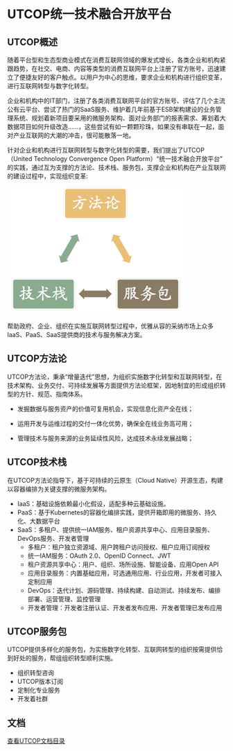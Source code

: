 # UTCOP统一技术融合开放平台

## UTCOP概述

随着平台型和生态型商业模式在消费互联网领域的爆发式增长，各类企业和机构紧跟趋势，在社交、电商、内容等类型的消费互联网平台上注册了官方账号，迅速建立了便捷友好的客户触点。以用户为中心的思维，要求企业和机构进行组织变革，进行互联网转型与数字化转型。

企业和机构中的IT部门，注册了各类消费互联网平台的官方账号、评估了几个主流公有云平台、尝试了热门的SaaS服务、维护着几年前基于ESB架构建设的业务管理系统、规划着新项目要采用的微服务架构、面对业务部门的报表需求、筹划着大数据项目如何升级改造......，这些尝试有如一颗颗珍珠，如果没有串联在一起，面对产业互联网的大潮的冲击，很可能散落一地。

针对企业和机构进行互联网转型与数字化转型的需要，我们提出了UTCOP （United Technology Convergence Open Platform）“统一技术融合开放平台” 的实践，通过互为支撑的方法论、技术栈、服务包，支撑企业和机构在产业互联网的建设过程中，实现组织变革:

![](/assets/Methodology-Technology-Service.png)

帮助政府、企业、组织在实施互联网转型过程中，优雅从容的采纳市场上众多IaaS、PaaS、SaaS提供商的技术与服务解决方案。

## UTCOP方法论

UTCOP方法论，秉承“增量迭代”思想，为组织实施数字化转型和互联网转型，在技术架构、业务交付、可持续发展等方面提供方法论框架，因地制宜的形成组织转型的方针、规范、指南体系。

* 发掘数据与服务资产的价值可复用机会，实现信息化资产全在线；

* 运用开发与运维过程的交付一体化优势，确保全在线业务高可用；

* 管理技术与服务来源的业务延续性风险，达成技术永续发展战略；

## UTCOP技术栈

在UTCOP方法论指导下，基于可持续的云原生（Cloud Native）开源生态，构建以容器编排为关键支撑的微服务架构。

* IaaS：基础设施依赖最小化假设，适配多种云基础设施。
* PaaS：基于Kubernetes的容器化编排实践，提供开箱即用的微服务、持久化、大数据平台
* SaaS：多租户、提供统一IAM服务、租户资源共享中心、应用目录服务、DevOps服务、开发者管理
  * 多租户：租户独立资源域、用户跨租户访问授权、租户应用订阅授权
  * 统一IAM服务：OAuth 2.0、OpenID Connect、JWT
  * 租户资源共享中心：用户、组织、场所设施、智能设备、应用Open API
  * 应用目录服务：内置基础应用，可选通用应用、行业应用，开发者可接入定制应用
  * DevOps：迭代计划、源码管理、持续构建、自动测试、持续发布、编排部署、运营管理、监控管理
  * 开发者管理：开发者注册认证、开发者发布应用、开发者管理已发布应用

## UTCOP服务包

UTCOP提供多样化的服务包，为实施数字化转型、互联网转型的组织按需提供恰到好处的服务，帮组组织转型顺利实施。

* 组织转型咨询
* UTCOP版本订阅
* 定制化专业服务
* 开发着社群

## 文档

[查看UTCOP文档目录](/SUMMARY.md)

